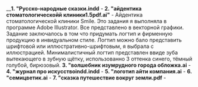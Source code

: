 __**1. "Русско-народные сказки.indd** - 
    **2. "айдентика стоматологическойй клиники1.5pdf.ai"** - Айдентика стоматологической клиники Smile. Это задания я выполняла в программе Adobe Illustrator. Все представлено в векторной графики. Задание заключалось в том что придумать логтип и фирменную продукцию в инвидуальном стиле.
Логтип можно бало представить шрифтовой или иллюстративно-шрифтовым, я выбрала с иллюстрацией. Минималистичный логтип представлен ввиде зуба вытекающего в зубную щётку, использованно 3 оттенка синего, тёмный голубой, бирюзовый.
    **3. "волшебник изумрудного города обложка.ai** -
**4. "журнал про искусствоindd.indd** -
**5. "логотип айти компания.ai** -
**6. "семицветик.ai** -
**7. "сказка путешествие вокруг земли.pdf** -
